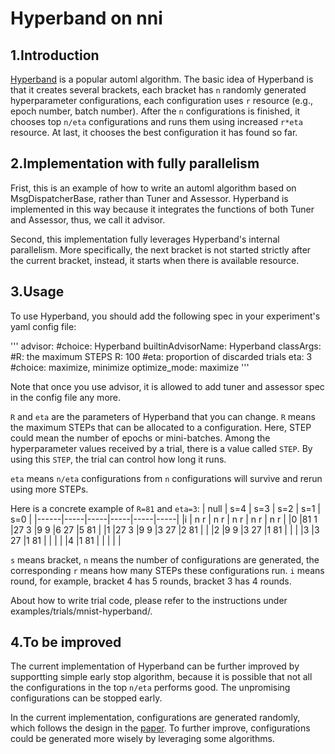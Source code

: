 Hyperband on nni
===

## 1.Introduction
[Hyperband][1] is a popular automl algorithm. The basic idea of Hyperband is that it creates several brackets, each bracket has `n` randomly generated hyperparameter configurations, each configuration uses `r` resource (e.g., epoch number, batch number). After the `n` configurations is finished, it chooses top `n/eta` configurations and runs them using increased `r*eta` resource. At last, it chooses the best configuration it has found so far.

## 2.Implementation with fully parallelism
Frist, this is an example of how to write an automl algorithm based on MsgDispatcherBase, rather than Tuner and Assessor. Hyperband is implemented in this way because it integrates the functions of both Tuner and Assessor, thus, we call it advisor.

Second, this implementation fully leverages Hyperband's internal parallelism. More specifically, the next bracket is not started strictly after the current bracket, instead, it starts when there is available resource.

## 3.Usage
To use Hyperband, you should add the following spec in your experiment's yaml config file:

'''
advisor:
  #choice: Hyperband
  builtinAdvisorName: Hyperband
  classArgs:
    #R: the maximum STEPS
    R: 100
    #eta: proportion of discarded trials
    eta: 3
    #choice: maximize, minimize
    optimize_mode: maximize
'''

Note that once you use advisor, it is allowed to add tuner and assessor spec in the config file any more.

`R` and `eta` are the parameters of Hyperband that you can change. `R` means the maximum STEPs that can be allocated to a configuration. Here, STEP could mean the number of epochs or mini-batches. Among the hyperparameter values received by a trial, there is a value called `STEP`. By using this `STEP`, the trial can control how long it runs.

`eta` means `n/eta` configurations from `n` configurations will survive and rerun using more STEPs.

Here is a concrete example of `R=81` and `eta=3`:
| null | s=4 | s=3 | s=2 | s=1 | s=0 |
|------|-----|-----|-----|-----|-----|
|i     | n r | n r | n r | n r | n r |
|0     |81 1 |27 3 |9 9  |6 27 |5 81 |
|1     |27 3 |9 9  |3 27 |2 81 |     |
|2     |9 9  |3 27 |1 81 |     |     |
|3     |3 27 |1 81 |     |     |     |
|4     |1 81 |     |     |     |     |

`s` means bracket, `n` means the number of configurations are generated, the corresponding `r` means how many STEPs these configurations run. `i` means round, for example, bracket 4 has 5 rounds, bracket 3 has 4 rounds.

About how to write trial code, please refer to the instructions under examples/trials/mnist-hyperband/.

## 4.To be improved
The current implementation of Hyperband can be further improved by supportting simple early stop algorithm, because it is possible that not all the configurations in the top `n/eta` performs good. The unpromising configurations can be stopped early.

In the current implementation, configurations are generated randomly, which follows the design in the [paper][1]. To further improve, configurations could be generated more wisely by leveraging some algorithms.

[1]: https://arxiv.org/pdf/1603.06560.pdf
